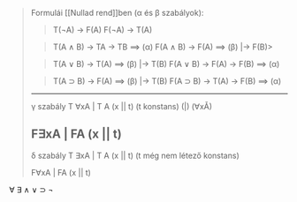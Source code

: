 >Formulái [[Nullad rend]]ben (α és β szabályok):
>>T(¬A) -> F(A) 
>>F(¬A) -> T(A)
>
>>T(A ∧ B) -> TA -> TB ==> (α)
>>F(A ∧ B) -> F(A) ==> (β)
>>|-> F(B)>
>
>>T(A ∨ B) -> T(A) ==> (β)
>>|-> T(B)
>>F(A ∨ B) -> F(A) -> F(B) ==> (α)
>
>>T(A ⊃ B) -> F(A) ==> (β)
>>|-> T(B)
>>F(A ⊃ B) -> T(A) -> F(B) ==> (α)
>---
>γ szabály
>T ∀xA
>|
>T A (x || t) (t konstans)
>(|)
>(∀xǍ)
>
>F∃xA
>|
>FA (x || t) 
>---
>δ szabály 
>T ∃xA
>|
>T A (x || t) (t még nem létező konstans)
>
>F∀xA
>|
>FA (x || t) 




∀  ∃
∧ ∨ ⊃ ¬
